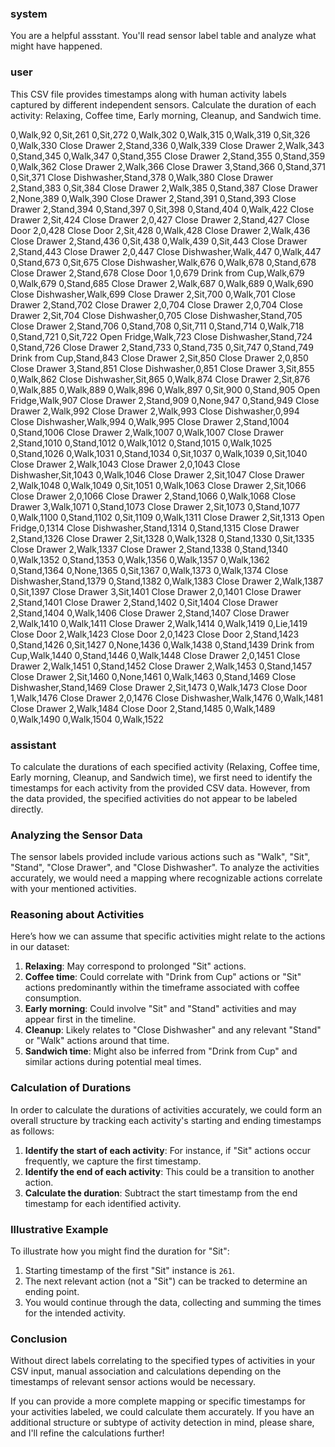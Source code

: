 ### system
You are a helpful assstant. You'll read sensor label table and analyze what might have happened.
### user

This CSV file provides timestamps along with human activity labels captured by different independent sensors.
Calculate the duration of each activity: Relaxing, Coffee time, Early morning, Cleanup, and Sandwich time.
    
0,Walk,92
0,Sit,261
0,Sit,272
0,Walk,302
0,Walk,315
0,Walk,319
0,Sit,326
0,Walk,330
Close Drawer 2,Stand,336
0,Walk,339
Close Drawer 2,Walk,343
0,Stand,345
0,Walk,347
0,Stand,355
Close Drawer 2,Stand,355
0,Stand,359
0,Walk,362
Close Drawer 2,Walk,366
Close Drawer 3,Stand,366
0,Stand,371
0,Sit,371
Close Dishwasher,Stand,378
0,Walk,380
Close Drawer 2,Stand,383
0,Sit,384
Close Drawer 2,Walk,385
0,Stand,387
Close Drawer 2,None,389
0,Walk,390
Close Drawer 2,Stand,391
0,Stand,393
Close Drawer 2,Stand,394
0,Stand,397
0,Sit,398
0,Stand,404
0,Walk,422
Close Drawer 2,Sit,424
Close Drawer 2,0,427
Close Drawer 2,Stand,427
Close Door 2,0,428
Close Door 2,Sit,428
0,Walk,428
Close Drawer 2,Walk,436
Close Drawer 2,Stand,436
0,Sit,438
0,Walk,439
0,Sit,443
Close Drawer 2,Stand,443
Close Drawer 2,0,447
Close Dishwasher,Walk,447
0,Walk,447
0,Stand,673
0,Sit,675
Close Dishwasher,Walk,676
0,Walk,678
0,Stand,678
Close Drawer 2,Stand,678
Close Door 1,0,679
Drink from Cup,Walk,679
0,Walk,679
0,Stand,685
Close Drawer 2,Walk,687
0,Walk,689
0,Walk,690
Close Dishwasher,Walk,699
Close Drawer 2,Sit,700
0,Walk,701
Close Drawer 2,Stand,702
Close Drawer 2,0,704
Close Drawer 2,0,704
Close Drawer 2,Sit,704
Close Dishwasher,0,705
Close Dishwasher,Stand,705
Close Drawer 2,Stand,706
0,Stand,708
0,Sit,711
0,Stand,714
0,Walk,718
0,Stand,721
0,Sit,722
Open Fridge,Walk,723
Close Dishwasher,Stand,724
0,Stand,726
Close Drawer 2,Stand,733
0,Stand,735
0,Sit,747
0,Stand,749
Drink from Cup,Stand,843
Close Drawer 2,Sit,850
Close Drawer 2,0,850
Close Drawer 3,Stand,851
Close Dishwasher,0,851
Close Drawer 3,Sit,855
0,Walk,862
Close Dishwasher,Sit,865
0,Walk,874
Close Drawer 2,Sit,876
0,Walk,885
0,Walk,889
0,Walk,896
0,Walk,897
0,Sit,900
0,Stand,905
Open Fridge,Walk,907
Close Drawer 2,Stand,909
0,None,947
0,Stand,949
Close Drawer 2,Walk,992
Close Drawer 2,Walk,993
Close Dishwasher,0,994
Close Dishwasher,Walk,994
0,Walk,995
Close Drawer 2,Stand,1004
0,Stand,1006
Close Drawer 2,Walk,1007
0,Walk,1007
Close Drawer 2,Stand,1010
0,Stand,1012
0,Walk,1012
0,Stand,1015
0,Walk,1025
0,Stand,1026
0,Walk,1031
0,Stand,1034
0,Sit,1037
0,Walk,1039
0,Sit,1040
Close Drawer 2,Walk,1043
Close Drawer 2,0,1043
Close Dishwasher,Sit,1043
0,Walk,1046
Close Drawer 2,Sit,1047
Close Drawer 2,Walk,1048
0,Walk,1049
0,Sit,1051
0,Walk,1063
Close Drawer 2,Sit,1066
Close Drawer 2,0,1066
Close Drawer 2,Stand,1066
0,Walk,1068
Close Drawer 3,Walk,1071
0,Stand,1073
Close Drawer 2,Sit,1073
0,Stand,1077
0,Walk,1100
0,Stand,1102
0,Sit,1109
0,Walk,1311
Close Drawer 2,Sit,1313
Open Fridge,0,1314
Close Dishwasher,Stand,1314
0,Stand,1315
Close Drawer 2,Stand,1326
Close Drawer 2,Sit,1328
0,Walk,1328
0,Stand,1330
0,Sit,1335
Close Drawer 2,Walk,1337
Close Drawer 2,Stand,1338
0,Stand,1340
0,Walk,1352
0,Stand,1353
0,Walk,1356
0,Walk,1357
0,Walk,1362
0,Stand,1364
0,None,1365
0,Sit,1367
0,Walk,1373
0,Walk,1374
Close Dishwasher,Stand,1379
0,Stand,1382
0,Walk,1383
Close Drawer 2,Walk,1387
0,Sit,1397
Close Drawer 3,Sit,1401
Close Drawer 2,0,1401
Close Drawer 2,Stand,1401
Close Drawer 2,Stand,1402
0,Sit,1404
Close Drawer 2,Stand,1404
0,Walk,1406
Close Drawer 2,Stand,1407
Close Drawer 2,Walk,1410
0,Walk,1411
Close Drawer 2,Walk,1414
0,Walk,1419
0,Lie,1419
Close Door 2,Walk,1423
Close Door 2,0,1423
Close Door 2,Stand,1423
0,Stand,1426
0,Sit,1427
0,None,1436
0,Walk,1438
0,Stand,1439
Drink from Cup,Walk,1440
0,Stand,1446
0,Walk,1448
Close Drawer 2,0,1451
Close Drawer 2,Walk,1451
0,Stand,1452
Close Drawer 2,Walk,1453
0,Stand,1457
Close Drawer 2,Sit,1460
0,None,1461
0,Walk,1463
0,Stand,1469
Close Dishwasher,Stand,1469
Close Drawer 2,Sit,1473
0,Walk,1473
Close Door 1,Walk,1476
Close Drawer 2,0,1476
Close Dishwasher,Walk,1476
0,Walk,1481
Close Drawer 2,Walk,1484
Close Door 2,Stand,1485
0,Walk,1489
0,Walk,1490
0,Walk,1504
0,Walk,1522

### assistant
To calculate the durations of each specified activity (Relaxing, Coffee time, Early morning, Cleanup, and Sandwich time), we first need to identify the timestamps for each activity from the provided CSV data. However, from the data provided, the specified activities do not appear to be labeled directly. 

### Analyzing the Sensor Data

The sensor labels provided include various actions such as "Walk", "Sit", "Stand", "Close Drawer", and "Close Dishwasher". To analyze the activities accurately, we would need a mapping where recognizable actions correlate with your mentioned activities.

### Reasoning about Activities

Here’s how we can assume that specific activities might relate to the actions in our dataset:

1. **Relaxing**: May correspond to prolonged "Sit" actions.
2. **Coffee time**: Could correlate with "Drink from Cup" actions or "Sit" actions predominantly within the timeframe associated with coffee consumption.
3. **Early morning**: Could involve "Sit" and "Stand" activities and may appear first in the timeline.
4. **Cleanup**: Likely relates to "Close Dishwasher" and any relevant "Stand" or "Walk" actions around that time.
5. **Sandwich time**: Might also be inferred from "Drink from Cup" and similar actions during potential meal times.

### Calculation of Durations

In order to calculate the durations of activities accurately, we could form an overall structure by tracking each activity's starting and ending timestamps as follows:

1. **Identify the start of each activity**: For instance, if "Sit" actions occur frequently, we capture the first timestamp.
2. **Identify the end of each activity**: This could be a transition to another action.
3. **Calculate the duration**: Subtract the start timestamp from the end timestamp for each identified activity.

### Illustrative Example

To illustrate how you might find the duration for "Sit":
1. Starting timestamp of the first "Sit" instance is `261`.
2. The next relevant action (not a "Sit") can be tracked to determine an ending point.
3. You would continue through the data, collecting and summing the times for the intended activity.

### Conclusion

Without direct labels correlating to the specified types of activities in your CSV input, manual association and calculations depending on the timestamps of relevant sensor actions would be necessary.

If you can provide a more complete mapping or specific timestamps for your activities labeled, we could calculate them accurately. If you have an additional structure or subtype of activity detection in mind, please share, and I'll refine the calculations further!
